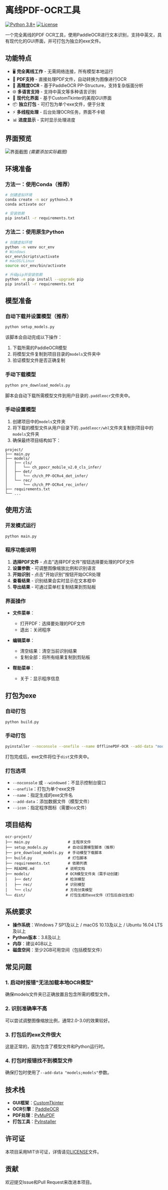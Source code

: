 # 离线PDF-OCR工具

[![Python 3.8+](https://img.shields.io/badge/python-3.8+-blue.svg)]()
[![License](https://img.shields.io/badge/license-MIT-blue.svg)]()

一个完全离线的PDF OCR工具，使用PaddleOCR进行文本识别，支持中英文，具有现代化的GUI界面，并可打包为独立的exe文件。

## 功能特点

- 🖥️ **完全离线工作** - 无需网络连接，所有模型本地运行
- 📄 **PDF支持** - 直接处理PDF文件，自动转换为图像进行OCR
- 🧠 **高精度OCR** - 基于PaddleOCR PP-Structure，支持复杂版面分析
- 🌐 **多语言支持** - 支持中英文等多种语言识别
- 🎨 **现代化界面** - 基于CustomTkinter的美观GUI界面
- 📦 **独立打包** - 可打包为单个exe文件，便于分发
- ⚡ **多线程处理** - 后台处理OCR任务，界面不卡顿
- 📊 **进度显示** - 实时显示处理进度

## 界面预览

![界面截图](screenshot.png) *(需要添加实际截图)*

## 环境准备

### 方法一：使用Conda（推荐）

```bash
# 创建虚拟环境
conda create -n ocr python=3.9
conda activate ocr

# 安装依赖
pip install -r requirements.txt
```

### 方法二：使用原生Python

```bash
# 创建虚拟环境
python -m venv ocr_env
# Windows
ocr_env\Scripts\activate
# macOS/Linux
source ocr_env/bin/activate

# 升级pip并安装依赖
python -m pip install --upgrade pip
pip install -r requirements.txt
```

## 模型准备

### 自动下载并设置模型（推荐）

```bash
python setup_models.py
```

该脚本会自动完成以下操作：
1. 下载所需的PaddleOCR模型
2. 将模型文件复制到项目目录的`models`文件夹中
3. 验证模型文件是否正确复制

### 手动下载模型

```bash
python pre_download_models.py
```

脚本会自动下载所需模型文件到用户目录的`.paddleocr`文件夹中。

### 手动设置模型

1. 创建项目中的`models`文件夹
2. 将下载的模型文件从用户目录下的`.paddleocr/whl`文件夹复制到项目中的`models`文件夹
3. 确保最终项目结构如下：

```
project/
├── main.py
├── models/
│   ├── cls/
│   │   └── ch_ppocr_mobile_v2.0_cls_infer/
│   ├── det/
│   │   └── ch/ch_PP-OCRv4_det_infer/
│   └── rec/
│       └── ch/ch_PP-OCRv4_rec_infer/
├── requirements.txt
└── ...
```

## 使用方法

### 开发模式运行

```bash
python main.py
```

### 程序功能说明

1. **选择PDF文件** - 点击"选择PDF文件"按钮选择要处理的PDF文件
2. **设置参数** - 可调整图像缩放比例和识别语言
3. **开始识别** - 点击"开始识别"按钮开始OCR处理
4. **查看结果** - 识别结果会实时显示在文本框中
5. **导出结果** - 可通过菜单栏复制结果到剪贴板

### 界面操作

- **文件菜单**：
  - 打开PDF：选择要处理的PDF文件
  - 退出：关闭程序

- **编辑菜单**：
  - 清空结果：清空当前识别结果
  - 复制全部：将所有结果复制到剪贴板

- **帮助菜单**：
  - 关于：显示程序信息

## 打包为exe

### 自动打包

```bash
python build.py
```

### 手动打包

```bash
pyinstaller --noconsole --onefile --name OfflinePDF-OCR --add-data "models;models" main.py
```

打包完成后，exe文件将位于`dist`文件夹中。

### 打包选项

- `--noconsole` 或 `--windowed`：不显示控制台窗口
- `--onefile`：打包为单个exe文件
- `--name`：指定生成的exe文件名
- `--add-data`：添加数据文件（模型文件）
- `--icon`：指定程序图标（需要ico文件）

## 项目结构

```
ocr-project/
├── main.py                 # 主程序文件
├── setup_models.py         # 自动设置模型脚本（推荐）
├── pre_download_models.py  # 手动模型下载脚本
├── build.py                # 打包脚本
├── requirements.txt        # 依赖列表
├── README.md              # 说明文档
├── models/                # OCR模型文件夹（需手动创建）
│   ├── det/               # 检测模型
│   ├── rec/               # 识别模型
│   └── cls/               # 方向分类模型
└── dist/                  # 打包生成的exe文件（打包后自动生成）
```

## 系统要求

- **操作系统**：Windows 7 SP1及以上 / macOS 10.13及以上 / Ubuntu 16.04 LTS及以上
- **Python版本**：3.8及以上
- **内存**：建议4GB以上
- **磁盘空间**：至少2GB可用空间（包括模型文件）

## 常见问题

### 1. 启动时报错"无法加载本地OCR模型"

确保models文件夹已正确放置且包含所需的模型文件。

### 2. 识别准确率不高

可以尝试调整图像缩放比例，通常2.0-3.0的效果较好。

### 3. 打包后的exe文件很大

这是正常的，因为包含了模型文件和Python运行时。

### 4. 打包时报错找不到模型文件

确保打包时使用了`--add-data "models;models"`参数。

## 技术栈

- **GUI框架**：[CustomTkinter](https://github.com/TomSchimansky/CustomTkinter)
- **OCR引擎**：[PaddleOCR](https://github.com/PaddlePaddle/PaddleOCR)
- **PDF处理**：[PyMuPDF](https://github.com/pymupdf/PyMuPDF)
- **打包工具**：[PyInstaller](https://github.com/pyinstaller/pyinstaller)

## 许可证

本项目采用MIT许可证，详情请见[LICENSE](LICENSE)文件。

## 贡献

欢迎提交Issue和Pull Request来改进本项目。